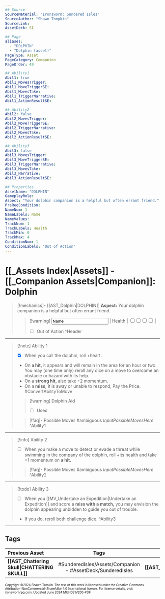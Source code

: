 ```yaml
---
## Source
SourceMaterial: "Ironsworn: Sundered Isles"
SourceAuthor: "Shawn Tompkin"
SourceLink: 
AssetDeck: SI

## Page
aliases:
  - "DOLPHIN"
  - "Dolphin (asset)"
PageType: Asset
PageCategory: Companion
PageOrder: 49

## Ability1
Abil1: true
Abil1_MovesTrigger: 
Abil1_MoveTriggerSE: 
Abil1_MovesTake: 
Abil1_TriggerNarrative: 
Abil1_ActionResultSE: 

## Ability2
Abil2: false
Abil2_MovesTrigger: 
Abil2_MoveTriggerSE: 
Abil2_TriggerNarrative: 
Abil2_MovesTake: 
Abil2_ActionResultSE: 

## Ability3
Abil3: false
Abil3_MovesTrigger: 
Abil3_MoveTriggerSE: 
Abil3_TriggerNarrative: 
Abil3_MovesTake: 
Abil3_Narrative: 
Abil3_ActionResultSE: 

## Properties
AssetName: "DOLPHIN"
GameplayRole: 
Aspect: "Your dolphin companion is a helpful but often errant friend."
PreReqCondition: 
NameNum: 1
NameLabels: Name
NameValues: 
TrackNum: 1
TrackLabels: Health
TrackMin: 0
TrackMax: 4
ConditionNum: 1
ConditionLabels: "Out of Action"
---
```

# [[_Assets Index|Assets]] - [[_Companion Assets|Companion]]: Dolphin

> [!mechanics]- [[AST_Dolphin|DOLPHIN]]
> **Aspect:** Your dolphin companion is a helpful but often errant friend.
> > [!warning] <input type=texbox value="Name"> | Health | <input type="checkbox" /><input type="checkbox" /><input type="checkbox" /><input type="checkbox" /> |
> > - [ ] Out of Action ^Header
 ___
> [!note] Ability 1
> - [x] When you call the dolphin, roll +heart.
> - On **a hit,** it appears and will remain in the area for an hour or two. You may (one time only) reroll any dice on a move to overcome an obstacle or hazard with its help.
> - On a **strong hit,** also take +2 momentum.
> - On a **miss,** it is away or unable to respond; Pay the Price. #ConvertAbilityToMove 
> > [!warning] Dolphin Aid
> > - [ ] Used
> 
> > [!faq]- Possible Moves
> > #ambiguous _InputPossibleMovesHere_ ^Ability1
___
> [!info] Ability 2
> - [ ] When you make a move to detect or evade a threat while swimming in the company of the dolphin, roll +its health and take +1 momentum on **a hit.**
> > [!faq]- Possible Moves
> > #ambiguous _InputPossibleMovesHere_ ^Ability2
___
> [!todo] Ability 3
> - [ ] When you [[MV_Undertake an Expedition|Undertake an Expedition]] and score a **miss with a match,** you may envision the dolphin appearing unbidden to guide you out of trouble.
> - If you do, reroll both challenge dice. ^Ability3
___
## Tags

| Previous Asset | Tags | Next Asset |
| :--- | :---: | ---: |
| **[[AST_Chattering Skull\|CHATTERING SKULL]]** | #SunderedIsles/Assets/Companion - #AssetDeck/SunderedIsles | **[[AST_Dragon\|DRAGON]]** |

<font size=-2>Copyright ©2024 Shawn Tomkin. The text of this work is licensed under the Creative Commons Attribution-NonCommercial-ShareAlike 4.0 International license. For license details, visit ironswornrpg.com. Updated June 2024 MUH051V200-PDF</font>
